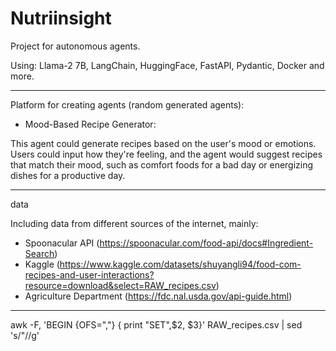 # Nutriinsight
Project for autonomous agents. 

Using: Llama-2 7B, LangChain, HuggingFace, FastAPI, Pydantic, Docker and more.

_____

Platform for creating agents (random generated agents):

- Mood-Based Recipe Generator:

This agent could generate recipes based on the user's mood or emotions. Users could input how they're feeling, and the agent would suggest recipes that match their mood, such as comfort foods for a bad day or energizing dishes for a productive day.

______


data

Including data from different sources of the internet, mainly:

- Spoonacular API (https://spoonacular.com/food-api/docs#Ingredient-Search)
- Kaggle (https://www.kaggle.com/datasets/shuyangli94/food-com-recipes-and-user-interactions?resource=download&select=RAW_recipes.csv)
- Agriculture Department (https://fdc.nal.usda.gov/api-guide.html)


___


awk -F, 'BEGIN {OFS=","} { print "SET",$2, $3}' RAW_recipes.csv | sed 's/\"//g'


